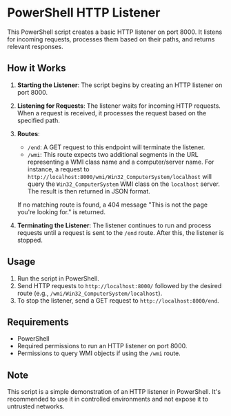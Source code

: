 # PowerShell HTTP Listener

This PowerShell script creates a basic HTTP listener on port 8000. It listens for incoming requests, processes them based on their paths, and returns relevant responses.

## How it Works

1. **Starting the Listener**: The script begins by creating an HTTP listener on port 8000.

2. **Listening for Requests**: The listener waits for incoming HTTP requests. When a request is received, it processes the request based on the specified path.

3. **Routes**:
   - `/end`: A GET request to this endpoint will terminate the listener.
   - `/wmi`: This route expects two additional segments in the URL representing a WMI class name and a computer/server name. For instance, a request to `http://localhost:8000/wmi/Win32_ComputerSystem/localhost` will query the `Win32_ComputerSystem` WMI class on the `localhost` server. The result is then returned in JSON format.
   
   If no matching route is found, a 404 message "This is not the page you're looking for." is returned.

4. **Terminating the Listener**: The listener continues to run and process requests until a request is sent to the `/end` route. After this, the listener is stopped.

## Usage

1. Run the script in PowerShell.
2. Send HTTP requests to `http://localhost:8000/` followed by the desired route (e.g., `/wmi/Win32_ComputerSystem/localhost`).
3. To stop the listener, send a GET request to `http://localhost:8000/end`.

## Requirements

- PowerShell
- Required permissions to run an HTTP listener on port 8000.
- Permissions to query WMI objects if using the `/wmi` route.

## Note

This script is a simple demonstration of an HTTP listener in PowerShell. It's recommended to use it in controlled environments and not expose it to untrusted networks.
